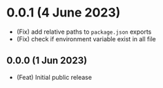 # 0.0.1 (4 June 2023)

-   (Fix) add relative paths to `package.json` exports
-   (Fix) check if environment variable exist in all file

## 0.0.0 (1 Jun 2023)

-   (Feat) Initial public release
